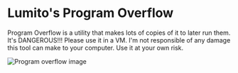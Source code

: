 # Lumito's Program Overflow
Program Overflow is a utility that makes lots of copies of it to later run them. It's DANGEROUS!!! Please use it in a VM.
I'm not responsible of any damage this tool can make to your computer. Use it at your own risk.

![Program overflow image](https://lumitoluma.github.io/images/ProgramOverflow1.1.png)


